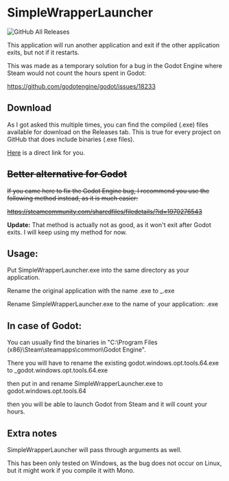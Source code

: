 # SimpleWrapperLauncher

![GitHub All Releases](https://img.shields.io/github/downloads/UnleavenedEagle/SimpleWrapperLauncher/total.svg)

This application will run another application and exit if the other application exits, but not if it restarts.

This was made as a temporary solution for a bug in the Godot Engine where Steam would not count the hours spent in Godot:

https://github.com/godotengine/godot/issues/18233

## Download
As I got asked this multiple times, you can find the compiled (.exe) files available for download on the Releases tab. This is true for every project on GitHub that does include binaries (.exe files).

[Here](https://github.com/UnleavenedEagle/SimpleWrapperLauncher/releases) is a direct link for you.


## ~~Better alternative for Godot~~

~~If you came here to fix the Godot Engine bug, I recommend you use the following method instead, as it is much easier:~~

~~https://steamcommunity.com/sharedfiles/filedetails/?id=1970276543~~

**Update:** That method is actually not as good, as it won't exit after Godot exits. I will keep using my method for now.

## Usage:

Put SimpleWrapperLauncher.exe into the same directory as your application.

Rename the original application with the name <name>.exe to _<name>.exe
  
Rename SimpleWrapperLauncher.exe to the name of your application: <name>.exe
  

## In case of Godot:

You can usually find the binaries in "C:\Program Files (x86)\Steam\steamapps\common\Godot Engine".

There you will have to rename the existing godot.windows.opt.tools.64.exe to _godot.windows.opt.tools.64.exe

then put in and rename SimpleWrapperLauncher.exe to godot.windows.opt.tools.64 

then you will be able to launch Godot from Steam and it will count your hours.

## Extra notes

SimpleWrapperLauncher will pass through arguments as well.

This has been only tested on Windows, as the bug does not occur on Linux, but it might work if you compile it with Mono.
